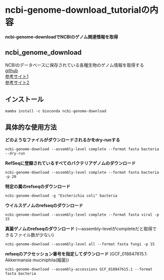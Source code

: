# ncbi-genome-download_tutorialの内容
**ncbi-genome-downloadでNCBIのゲノム関連情報を取得**  

## ncbi_genome_download
NCBIのデータベースに保存されている各種生物のゲノム情報を取得する  
[github](https://github.com/kblin/ncbi-genome-download)   
[参考サイト1](https://kazumaxneo.hatenablog.com/entry/2018/12/08/073000)  
[参考サイト2](https://diy-bioinformatics.com/ncbi-genome-download_install_usage/)  

## インストール
```
mamba install -c bioconda ncbi-genome-download 
```

## 具体的な使用方法
**どのようなファイルがダウンロードされるかをdry-runする**
```
ncbi-genome-download --assembly-level complete --format fasta bacteria --dry-run
```

**RefSeqに登録されているすべてのバクテリアゲノムのダウンロード**
```
ncbi-genome-download --assembly-level complete --format fasta bacteria -p 20
```

**特定の属のrefseqのダウンロード**
```
ncbi-genome-download -g "Escherichia coli" bacteria
```

**ウイルスゲノムのrefseqのダウンロード**
```
ncbi-genome-download --assembly-level complete --format fasta viral -p 15
```

**真菌ゲノムのrefseqのダウンロード** (—assembly-levelがcompleteだと取得できるファイル数が少ない)
```
ncbi-genome-download --assembly-level all --format fasta fungi -p 15
```

**refseqのアクセッション番号を指定してダウンロード** (GCF_018847615.1: Akkermansia muciniphila(細菌))
```
ncbi-genome-download --assembly-accessions GCF_018847615.1 --format fasta bacteria
```

